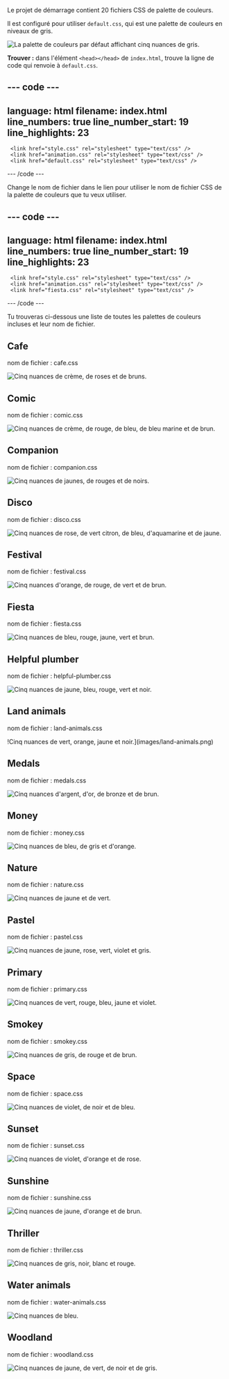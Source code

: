 Le projet de démarrage contient 20 fichiers CSS de palette de couleurs.

Il est configuré pour utiliser `default.css`, qui est une palette de couleurs en niveaux de gris.

![La palette de couleurs par défaut affichant cinq nuances de gris.](images/greyscale.png)

**Trouver :** dans l'élément `<head></head>` de `index.html`, trouve la ligne de code qui renvoie à `default.css`.

## --- code ---

language: html
filename: index.html
line_numbers: true
line_number_start: 19
line_highlights: 23
--------------------------------------------------------

 <!-- Include CSS style file -->

```
 <link href="style.css" rel="stylesheet" type="text/css" /> 
 <link href="animation.css" rel="stylesheet" type="text/css" /> 
 <link href="default.css" rel="stylesheet" type="text/css" /> 
```

  </head>

\--- /code ---

Change le nom de fichier dans le lien pour utiliser le nom de fichier CSS de la palette de couleurs que tu veux utiliser.

## --- code ---

language: html
filename: index.html
line_numbers: true
line_number_start: 19
line_highlights: 23
--------------------------------------------------------

 <!-- Include CSS style file -->

```
 <link href="style.css" rel="stylesheet" type="text/css" /> 
 <link href="animation.css" rel="stylesheet" type="text/css" /> 
 <link href="fiesta.css" rel="stylesheet" type="text/css" /> 
```

  </head>

\--- /code ---

Tu trouveras ci-dessous une liste de toutes les palettes de couleurs incluses et leur nom de fichier.

## Cafe

nom de fichier : cafe.css

![Cinq nuances de crème, de roses et de bruns.](images/cafe.png)

## Comic

nom de fichier : comic.css

![Cinq nuances de crème, de rouge, de bleu, de bleu marine et de brun.](images/comic.png)

## Companion

nom de fichier : companion.css

![Cinq nuances de jaunes, de rouges et de noirs.](images/companion.png)

## Disco

nom de fichier : disco.css

![Cinq nuances de rose, de vert citron, de bleu, d'aquamarine et de jaune.](images/disco.png)

## Festival

nom de fichier : festival.css

![Cinq nuances d'orange, de rouge, de vert et de brun.](images/festival.png)

## Fiesta

nom de fichier : fiesta.css

![Cinq nuances de bleu, rouge, jaune, vert et brun.](images/fiesta.png)

## Helpful plumber

nom de fichier : helpful-plumber.css

![Cinq nuances de jaune, bleu, rouge, vert et noir.](images/helpful-plumber.png)

## Land animals

nom de fichier : land-animals.css

!Cinq nuances de vert, orange, jaune et noir.](images/land-animals.png)

## Medals

nom de fichier : medals.css

![Cinq nuances d'argent, d'or, de bronze et de brun.](images/medals.png)

## Money

nom de fichier : money.css

![Cinq nuances de bleu, de gris et d'orange.](images/money.png)

## Nature

nom de fichier : nature.css

![Cinq nuances de jaune et de vert.](images/nature.png)

## Pastel

nom de fichier : pastel.css

![Cinq nuances de jaune, rose, vert, violet et gris.](images/pastel.png)

## Primary

nom de fichier : primary.css

![Cinq nuances de vert, rouge, bleu, jaune et violet.](images/primary.png)

## Smokey

nom de fichier : smokey.css

![Cinq nuances de gris, de rouge et de brun.](images/smokey.png)

## Space

nom de fichier : space.css

![Cinq nuances de violet, de noir et de bleu.](images/space.png)

## Sunset

nom de fichier : sunset.css

![Cinq nuances de violet, d'orange et de rose.](images/sunset.png)

## Sunshine

nom de fichier : sunshine.css

![Cinq nuances de jaune, d'orange et de brun.](images/sunshine.png)

## Thriller

nom de fichier : thriller.css

![Cinq nuances de gris, noir, blanc et rouge.](images/thriller.png)

## Water animals

nom de fichier : water-animals.css

![Cinq nuances de bleu. ](images/water-animals.png)

## Woodland

nom de fichier : woodland.css

![Cinq nuances de jaune, de vert, de noir et de gris.](images/woodland.png)

